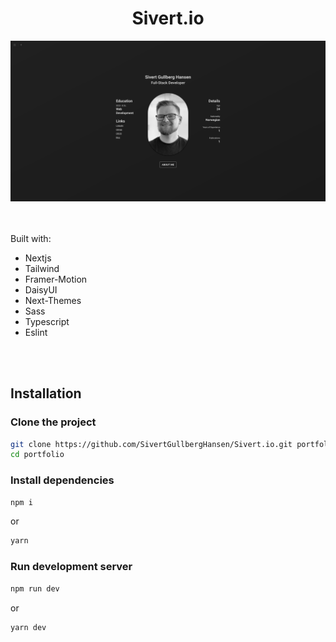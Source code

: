 <div align=center>
<h1>Sivert.io</h1>
<img src='docs/screenshot.png' />
</div>

<br />
<br />

Built with:
- Nextjs
- Tailwind
- Framer-Motion
- DaisyUI
- Next-Themes
- Sass
- Typescript
- Eslint

<br />
<br />

## Installation

### Clone the project
```sh
git clone https://github.com/SivertGullbergHansen/Sivert.io.git portfolio
cd portfolio
```

### Install dependencies
```sh
npm i
```
or
```sh
yarn
```

### Run development server
```sh
npm run dev
```
or
```sh
yarn dev
```

